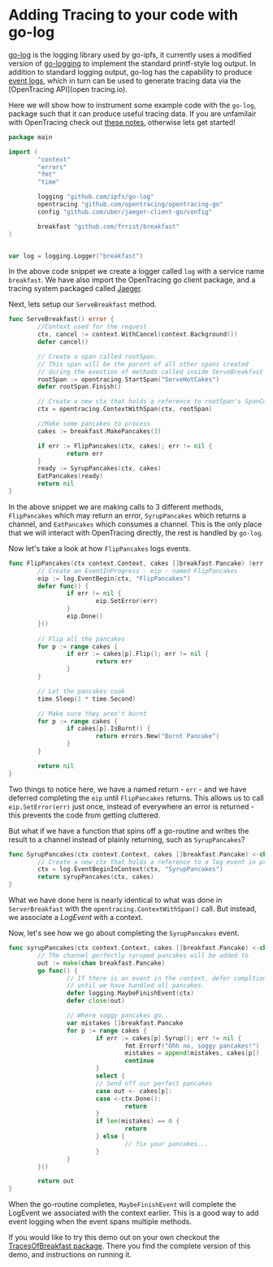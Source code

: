 # Adding Tracing to your code with go-log

[go-log](https://github.com/ipfs/go-log) is the logging library used by go-ipfs, it currently uses a modified version of [go-logging](https://github.com/whyrusleeping/go-logging) to implement the standard printf-style log output. In addition to standard logging output, go-log has the capability to produce [event logs](https://en.wikipedia.org/wiki/Log_file#Event_logs), which in turn can be used to generate tracing data via the [OpenTracing API](open tracing.io). 

Here we will show how to instrument some example code with the `go-log`, package such that it can produce useful tracing data. If you are unfamilair with OpenTracing check out [these notes](https://github.com/ipfs/notes/issues/277), otherwise lets get started!

```go
package main

import (
        "context"
        "errors"
        "fmt"
        "time"

        logging "github.com/ipfs/go-log"
        opentracing "github.com/opentracing/opentracing-go"
        config "github.com/uber/jaeger-client-go/config"

        breakfast "github.com/frrist/breakfast"
)


var log = logging.Logger("breakfast")
```

In the above code snippet we create a logger called `log` with a service name `breakfast`. We have also import the OpenTracing go client package, and a tracing system packaged called [Jaeger](https://github.com/jaegertracing/jaeger).

Next, lets setup our `ServeBreakfast` method.

```go
func ServeBreakfast() error {
        //Context used for the request
        ctx, cancel := context.WithCancel(context.Background())
        defer cancel()

        // Create a span called rootSpan.
        // This span will be the parent of all other spans created
        // during the exection of methods called inside ServeBreakfast
        rootSpan := opentracing.StartSpan("ServeHotCakes")
        defer rootSpan.Finish()

        // Create a new ctx that holds a reference to rootSpan's SpanContext
        ctx = opentracing.ContextWithSpan(ctx, rootSpan)

        //Make some pancakes to process
        cakes := breakfast.MakePancakes(3)

        if err := FlipPancakes(ctx, cakes); err != nil {
                return err
        }
        ready := SyrupPancakes(ctx, cakes)
        EatPancakes(ready)
        return nil
}
```

In the above snippet we are making calls to 3 different methods, `FlipPancakes` which may return an error, `SyrupPancakes` which returns a channel, and `EatPancakes` which consumes a channel. This is the only place that we will interact with OpenTracing directly, the rest is handled by `go-log`.

Now let's take a look at how `FlipPancakes` logs events.

```go
func FlipPancakes(ctx context.Context, cakes []breakfast.Pancake) (err error) {
        // Create an EventInProgress - eip - named FlipPancakes
        eip := log.EventBegin(ctx, "FlipPancakes")
        defer func() {
                if err != nil {
                        eip.SetError(err)
                }
                eip.Done()
        }()
		
  		// Flip all the pancakes
        for p := range cakes {
                if err := cakes[p].Flip(); err != nil {
                        return err
                }
        }

        // Let the pancakes cook
        time.Sleep(1 * time.Second)

  		// Make sure they aren't burnt
        for p := range cakes {
                if cakes[p].IsBurnt() {
                        return errors.New("Burnt Pancake")
                }
        }

        return nil
}
```

Two things to notice here, we have a named return - `err` - and we have deferred completing the `eip` until `FlipPancakes` returns. This allows us to call `eip.SetError(err)` just once, instead of everywhere an error is returned - this prevents the code from getting cluttered.

But what if we have a function that spins off a go-routine and writes the result to a channel instead of plainly returning, such as `SyrupPancakes`?

```go
func SyrupPancakes(ctx context.Context, cakes []breakfast.Pancake) <-chan breakfast.Pancake {
        // Create a new ctx that holds a reference to a log event in progress
        ctx = log.EventBeginInContext(ctx, "SyrupPancakes")
        return syrupPancakes(ctx, cakes)
}
```

What we have done here is nearly identical to what was done in `ServerBreakfast` with the `opentracing.ContextWithSpan()` call.  But instead, we associate a *LogEvent* with a context. 

Now, let's see how we go about completing the `SyrupPancakes` event.

```go
func syrupPancakes(ctx context.Context, cakes []breakfast.Pancake) <-chan breakfast.Pancake {
        // The channel perfectly syruped pancakes will be added to
        out := make(chan breakfast.Pancake)
        go func() {
                // If there is an event in the context, defer compltion of it
                // until we have handled all pancakes.
                defer logging.MaybeFinishEvent(ctx)
                defer close(out)

                // Where soggy pancakes go..
                var mistakes []breakfast.Pancake
                for p := range cakes {
                        if err := cakes[p].Syrup(); err != nil {
                                fmt.Errorf("Ohh no, soggy pancakes!")
                                mistakes = append(mistakes, cakes[p])
                                continue
                        }
                        select {
                        // Send off our perfect pancakes
                        case out <- cakes[p]:
                        case <-ctx.Done():
                                return
                        }
                        if len(mistakes) == 0 {
                                return
                        } else {
                                // fix your pancakes...
                        }
                }
        }()

        return out
}
```

When the go-routine completes, `MaybeFinishEvent` will complete the LogEvent we associated with the context earlier. This is a good way to add event logging when the event spans multiple methods.

If you would like to try this demo out on your own checkout the [TracesOfBreakfast package](github.com/frrist/TracesOfBreakfast). There you find the complete version of this demo, and instructions on running it.
